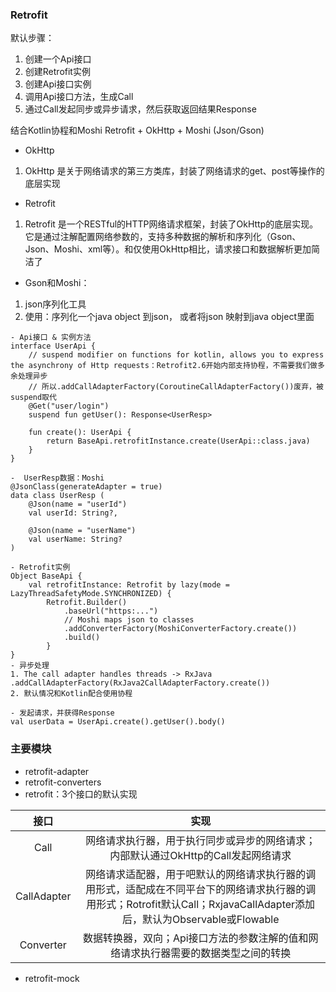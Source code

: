 ### Retrofit
默认步骤：
1. 创建一个Api接口
2. 创建Retrofit实例
3. 创建Api接口实例
4. 调用Api接口方法，生成Call
5. 通过Call发起同步或异步请求，然后获取返回结果Response

结合Kotlin协程和Moshi
Retrofit + OkHttp + Moshi (Json/Gson)
- OkHttp
1. OkHttp 是关于网络请求的第三方类库，封装了网络请求的get、post等操作的底层实现
- Retrofit
1. Retrofit 是一个RESTful的HTTP网络请求框架，封装了OkHttp的底层实现。它是通过注解配置网络参数的，支持多种数据的解析和序列化（Gson、Json、Moshi、xml等）。和仅使用OkHttp相比，请求接口和数据解析更加简洁了
- Gson和Moshi：
1. json序列化工具
2. 使用：序列化一个java object 到json， 或者将json 映射到java object里面

```
- Api接口 & 实例方法
interface UserApi {
    // suspend modifier on functions for kotlin, allows you to express the asynchrony of Http requests：Retrofit2.6开始内部支持协程，不需要我们做多余处理异步
    // 所以.addCallAdapterFactory(CoroutineCallAdapterFactory())废弃，被suspend取代
    @Get("user/login")
    suspend fun getUser(): Response<UserResp>
    
    fun create(): UserApi {
        return BaseApi.retrofitInstance.create(UserApi::class.java)
    }
}

```
```
-  UserResp数据：Moshi
@JsonClass(generateAdapter = true)
data class UserResp (
    @Json(name = "userId")
    val userId: String?,
    
    @Json(name = "userName")
    val userName: String?
)
```
```
- Retrofit实例
Object BaseApi {
    val retrofitInstance: Retrofit by lazy(mode = LazyThreadSafetyMode.SYNCHRONIZED) { 
        Retrofit.Builder()
            .baseUrl("https:...")
            // Moshi maps json to classes
            .addConverterFactory(MoshiConverterFactory.create())
            .build()
        }
}
- 异步处理
1. The call adapter handles threads -> RxJava
.addCallAdapterFactory(RxJava2CallAdapterFactory.create())
2. 默认情况和Kotlin配合使用协程

```
```
- 发起请求，并获得Response
val userData = UserApi.create().getUser().body()
```


### 主要模块
- retrofit-adapter
- retrofit-converters
- retrofit：3个接口的默认实现

| 接口 | 实现 |
| :----: | :----: |
| Call | 网络请求执行器，用于执行同步或异步的网络请求；内部默认通过OkHttp的Call发起网络请求 |
| CallAdapter | 网络请求适配器，用于吧默认的网络请求执行器的调用形式，适配成在不同平台下的网络请求执行器的调用形式；Rotrofit默认Call；RxjavaCallAdapter添加后，默认为Observable或Flowable |
| Converter | 数据转换器，双向；Api接口方法的参数注解的值和网络请求执行器需要的数据类型之间的转换 |

- retrofit-mock

